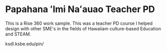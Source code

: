 # Papahana ʻImi Naʻauao Teacher PD

This is a Rise 360 work sample. This was a teacher PD course I helped design with other SME's in the fields of Hawaiiam culture-based Education and STEAM.

ksdl.ksbe.edu/pin/
